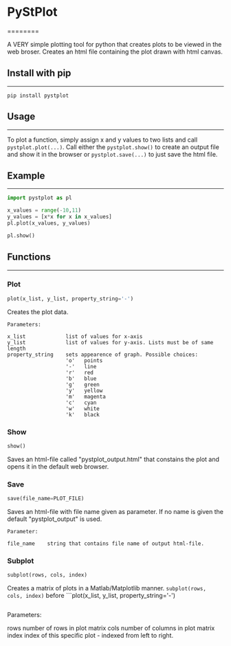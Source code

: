 # PyStPlot
========

A VERY simple plotting tool for python that creates plots to be viewed in the web broser.
Creates an html file containing the plot drawn with html canvas.

## Install with pip
-----------------
```
pip install pystplot
```
## Usage
------
To plot a function, simply assign x and y values to two lists and call `pystplot.plot(...)`.
Call either the `pystplot.show()` to create an output file and show it in the browser or `pystplot.save(...)` to just save the html file.

## Example
--------
```python
import pystplot as pl

x_values = range(-10,11)
y_values = [x*x for x in x_values]
pl.plot(x_values, y_values)

pl.show()
```

## Functions
----------

### Plot
```python
plot(x_list, y_list, property_string='-')
```
Creates the plot data.

```
Parameters:
        
x_list             list of values for x-axis
y_list             list of values for y-axis. Lists must be of same length
property_string    sets appearence of graph. Possible choices:
                   'o'   points
                   '-'   line
                   'r'   red
                   'b'   blue
                   'g'   green
                   'y'   yellow
                   'm'   magenta
                   'c'   cyan
                   'w'   white
                   'k'   black         
```

### Show
```python
show()
```
Saves an html-file called "pystplot_output.html" that constains the plot and opens it in the default web browser.

### Save
```python
save(file_name=PLOT_FILE)
```
Saves an html-file with file name given as parameter. If no name is given the default "pystplot_output" is used.

```
Parameter:

file_name    string that contains file name of output html-file.
```

### Subplot
```python
subplot(rows, cols, index)
```

Creates a matrix of plots in a Matlab/Matplotlib manner. ```subplot(rows, cols, index)``` before ```plot(x_list, y_list, property_string='-')
``` to tag the plot.

```
Parameters:
    
rows    number of rows in plot matrix
cols    number of columns in plot matrix
index   index of this specific plot - indexed from left to right.
```